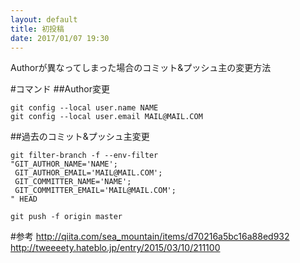 ```yaml
---
layout: default
title: 初投稿
date: 2017/01/07 19:30
---
```


Authorが異なってしまった場合のコミット&プッシュ主の変更方法  

#コマンド
##Author変更  
```
git config --local user.name NAME
git config --local user.email MAIL@MAIL.COM
```

##過去のコミット&プッシュ主変更
```
git filter-branch -f --env-filter 
"GIT_AUTHOR_NAME='NAME';
 GIT_AUTHOR_EMAIL='MAIL@MAIL.COM';
 GIT_COMMITTER_NAME='NAME';
 GIT_COMMITTER_EMAIL='MAIL@MAIL.COM';
" HEAD 
```

```
git push -f origin master
```

#参考
http://qiita.com/sea_mountain/items/d70216a5bc16a88ed932  
http://tweeeety.hateblo.jp/entry/2015/03/10/211100  
